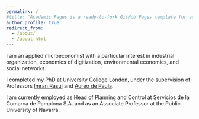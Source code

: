 ```yaml
---
permalink: /
#title: "Academic Pages is a ready-to-fork GitHub Pages template for academic personal websites"
author_profile: true
redirect_from: 
  - /about/
  - /about.html
---
```


I am an applied microeconomist with a particular interest in industrial organization, economics of digitization, environmental economics, and social networks.

I completed my PhD at [University College London]( https://www.ucl.ac.uk/economics/), under the supervision of Professors [Imran Rasul]( https://www.imranrasul.com/) and [Aureo de Paula]( https://www.ucl.ac.uk/~uctpand/).

I am currently employed as Head of Planning and Control at Servicios de la Comarca de Pamplona S.A. and as an Associate Professor at the Public University of Navarra.



